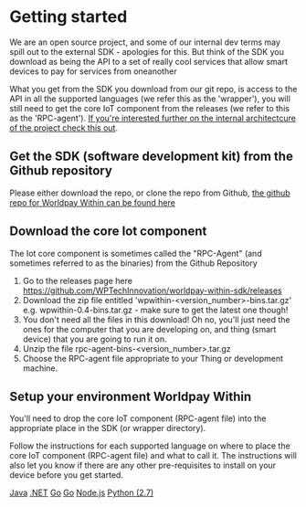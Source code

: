 # Getting started

  We are an open source project, and some of our internal dev terms may spill out to the external SDK - apologies for this. But think of the SDK you download as being the API to a set of really cool services that allow smart devices to pay for services from oneanother

  What you get from the SDK you download from our git repo, is access to the API in all the supported languages (we refer this as the 'wrapper'), you will still need to get the core IoT component from the releases (we refer to this as the 'RPC-agent'). <a href="internal-structure.html">If you're interested further on the internal architectcure of the project check this out</a>.

## Get the SDK (software development kit) from the Github repository
  Please either download the repo, or clone the repo from Github, <a href="https://github.com/WPTechInnovation/worldpay-within-sdk">the github repo for Worldpay Within can be found here</a>

## Download the core Iot component

  The Iot core component is sometimes called the "RPC-Agent" (and sometimes referred to as the binaries) from the Github Repository

  1. Go to the releases page here <a href="https://github.com/WPTechInnovation/worldpay-within-sdk/releases">https://github.com/WPTechInnovation/worldpay-within-sdk/releases</a>
  2. Download the zip file entitled 'wpwithin-&lt;version_number&gt;-bins.tar.gz' e.g. wpwithin-0.4-bins.tar.gz - make sure to get the latest one though!
  3. You don't need all the files in this download! Oh no, you'll just need the ones for the computer that you are developing on, and thing (smart device) that you are going to run it on.
  4. Unzip the file rpc-agent-bins-&lt;version_number&gt;.tar.gz
  5. Choose the RPC-agent file appropriate to your Thing or development machine.

## Setup your environment Worldpay Within
  You'll need to drop the core IoT component (RPC-agent file) into the appropriate place in the SDK (or wrapper directory).

  Follow the instructions for each supported language on where to place the core IoT component (RPC-agent file) and what to call it. The instructions will also let you know if there are any other pre-requisites to install on your device before you get started.

<a class="md-button" href="https://github.com/WPTechInnovation/worldpay-within-sdk/tree/master/wrappers/java">Java</a>
<a class="md-button" href="dotnet.html">.NET</a>
<a class="md-button" href="getting-started-with-go.html">Go</a>
<a class="md-button" href="getting-started-with-go.html">Go</a>
<a class="md-button" href="nodejs.html">Node.js</a>
<a class="md-button" href="python27.html">Python (2.7)</a>